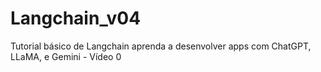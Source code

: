 # Langchain_v04
 Tutorial básico de Langchain aprenda a desenvolver apps com ChatGPT, LLaMA, e Gemini - Vídeo 0
